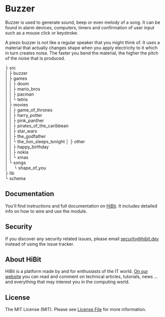 # Buzzer
Buzzer is used to generate sound, beep or even melody of a song. It can be found in alarm devices, computers, timers and confirmation of user input such as a mouse click or keystroke.  
  
A piezo buzzer is not like a regular speaker that you might think of. It uses a material that actually changes shape when you apply electricity to it which in turn creates noise. The faster you bend the material, the higher the pitch of the noise that is produced.  

├ src  
│  ├ buzzer  
│  ├ games  
│  │  ├ doom  
│  │  ├ mario_bros  
│  │  ├ pacman  
│  │  └ tetris  
│  ├ movies  
│  │  ├ game_of_thrones  
│  │  ├ harry_potter  
│  │  ├ pink_panther  
│  │  ├ pirates_of_the_caribbean  
│  │  ├ star_wars    
│  │  ├ the_godfather  
│  │  └ the_lion_sleeps_tonight
│  ├ other   
│  │  ├ happy_birthday  
│  │  ├ nokia  
│  │  └ xmas  
│  └ songs  
│&nbsp;&nbsp;&nbsp;&nbsp;&nbsp;└ shape_of_you  
├ lib  
└ schema  

## Documentation
You'll find instructions and full documentation on [HiBit](https://www.hibit.dev/posts/62/playing-popular-songs-with-arduino-and-a-buzzer). It includes detailed info on how to wire and use the module.

## Security
If you discover any security related issues, please email security@hibit.dev instead of using the issue tracker.

## About HiBit
HiBit is a platform made by and for enthusiasts of the IT world. [On our website](https://www.hibit.dev) you can read and comment on technical articles, tutorials, news ... and everything that may interest you in the computing world.

## License
The MIT License (MIT). Please see [License File](LICENSE) for more information.
